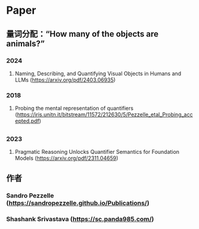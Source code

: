 # Paper

## 量词分配：“How many of the objects are animals?”
### 2024 
1. Naming, Describing, and Quantifying Visual Objects in Humans and LLMs (https://arxiv.org/pdf/2403.06935)
### 2018
1. Probing the mental representation of quantifiers (https://iris.unitn.it/bitstream/11572/212630/5/Pezzelle_etal_Probing_accepted.pdf)

##
### 2023
1. Pragmatic Reasoning Unlocks Quantifier Semantics for Foundation Models (https://arxiv.org/pdf/2311.04659)

## 作者

### Sandro Pezzelle (https://sandropezzelle.github.io/Publications/)
### Shashank Srivastava (https://sc.panda985.com/)
